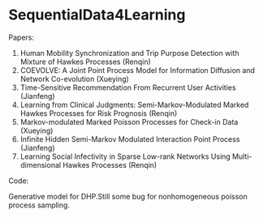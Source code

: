 # SequentialData4Learning
Papers:
1. Human Mobility Synchronization and Trip Purpose Detection with Mixture of Hawkes Processes (Renqin)
2. COEVOLVE: A Joint Point Process Model for Information Diffusion and Network Co-evolution (Xueying)
3. Time-Sensitive Recommendation From Recurrent User Activities (Jianfeng)
4. Learning from Clinical Judgments: Semi-Markov-Modulated Marked Hawkes Processes for Risk Prognosis (Renqin)
5. Markov-modulated Marked Poisson Processes for Check-in Data (Xueying)
6. Infinite Hidden Semi-Markov Modulated Interaction Point Process (Jianfeng)
7. Learning Social Infectivity in Sparse Low-rank Networks Using Multi-dimensional Hawkes Processes (Renqin)

Code:

Generative model for DHP.Still some bug for nonhomogeneous poisson process sampling.
